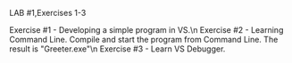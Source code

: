 LAB #1,Exercises 1-3

Exercise #1 - Developing a simple program in VS.\n
Exercise #2 - Learning Command Line. Compile and start the program from Command Line. The result is "Greeter.exe"\n
Exercise #3 - Learn VS Debugger.
